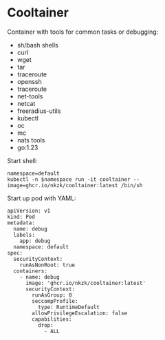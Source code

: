 # Cooltainer

Container with tools for common tasks or debugging:

- sh/bash shells
- curl
- wget
- tar
- traceroute
- openssh
- traceroute
- net-tools
- netcat
- freeradius-utils
- kubectl
- oc
- mc
- nats tools
- go:1.23

Start shell:

```
namespace=default
kubectl -n $namespace run -it cooltainer --image=ghcr.io/nkzk/cooltainer:latest /bin/sh
```

Start up pod with YAML:

```
apiVersion: v1
kind: Pod
metadata:
  name: debug
  labels:
    app: debug
  namespace: default
spec:
  securityContext:
    runAsNonRoot: true
  containers:
    - name: debug
      image: 'ghcr.io/nkzk/cooltainer:latest'
      securityContext:
        runAsGroup: 0
        seccompProfile:
          type: RuntimeDefault
        allowPrivilegeEscalation: false
        capabilities:
          drop:
            - ALL
```
